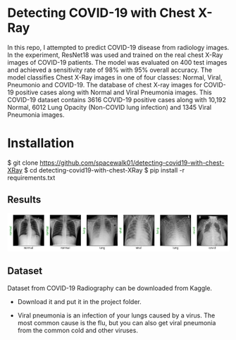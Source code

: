 # Detecting COVID-19 with Chest X-Ray

In this repo, I attempted to predict COVID-19 disease from radiology images. In the experiment, ResNet18 was used and trained on the real chest X-Ray images of COVID-19 patients. The model was evaluated on 400 test images and achieved a sensitivity rate of 98% with 95% overall accuracy. The model classifies Chest X-Ray images in one of four classes: Normal, Viral, Pneumonio and COVID-19. The database of chest X-ray images for COVID-19 positive cases along with Normal and Viral Pneumonia images. This COVID-19 dataset contains 3616 COVID-19 positive cases along with 10,192 Normal, 6012 Lung Opacity (Non-COVID lung infection) and 1345 Viral Pneumonia images.


# Installation

$ git clone https://github.com/spacewalk01/detecting-covid19-with-chest-XRay
$ cd detecting-covid19-with-chest-XRay
$ pip install -r requirements.txt

## Results

![alt text](covid_prediction.png)

## Dataset

Dataset from COVID-19 Radiography can be downloaded from Kaggle. 
- Download it and put it in the project folder.

- Viral pneumonia is an infection of your lungs caused by a virus. The most common cause is the flu, but you can also get viral pneumonia from the common cold and other viruses.
